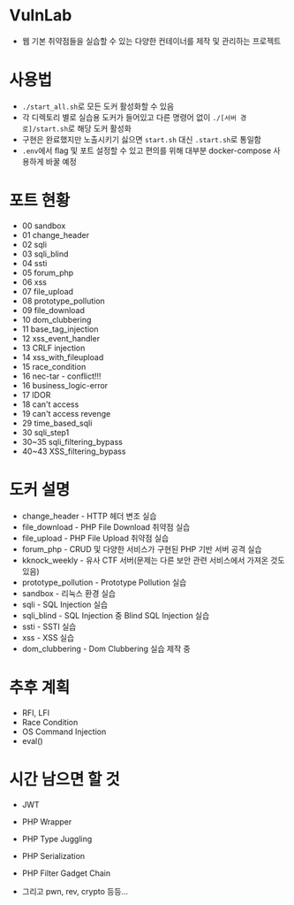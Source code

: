 # VulnLab
- 웹 기본 취약점들을 실습할 수 있는 다양한 컨테이너를 제작 및 관리하는 프로젝트


# 사용법
- `./start_all.sh`로 모든 도커 활성화할 수 있음  
- 각 디렉토리 별로 실습용 도커가 들어있고 다른 명령어 없이 `./[서버 경로]/start.sh`로 해당 도커 활성화  
- 구현은 완료했지만 노출시키기 싫으면 `start.sh` 대신 `.start.sh`로 통일함  
- `.env`에서 flag 및 포트 설정할 수 있고 편의를 위해 대부분 docker-compose 사용하게 바꿀 예정  


# 포트 현황
- 00  sandbox  
- 01  change_header  
- 02  sqli  
- 03  sqli_blind  
- 04  ssti  
- 05  forum_php  
- 06  xss  
- 07  file_upload  
- 08  prototype_pollution  
- 09  file_download  
- 10  dom_clubbering
- 11  base_tag_injection  
- 12  xss_event_handler  
- 13  CRLF injection  
- 14  xss_with_fileupload  
- 15  race_condition
- 16  nec-tar - conflict!!!
- 16  business_logic-error
- 17  IDOR
- 18  can't access
- 19  can't access revenge
- 29 time_based_sqli
- 30 sqli_step1
- 30~35 sqli_filtering_bypass
- 40~43 XSS_filtering_bypass


# 도커 설명
- change_header - HTTP 헤더 변조 실습
- file_download - PHP File Download 취약점 실습
- file_upload - PHP File Upload 취약점 실습
- forum_php - CRUD 및 다양한 서비스가 구현된 PHP 기반 서버 공격 실습
- kknock_weekly - 유사 CTF 서버(문제는 다른 보안 관련 서비스에서 가져온 것도 있음)
- prototype_pollution - Prototype Pollution 실습
- sandbox - 리눅스 환경 실습
- sqli - SQL Injection 실습
- sqli_blind - SQL Injection 중 Blind SQL Injection 실습
- ssti - SSTI 실습
- xss - XSS 실습
- dom_clubbering - Dom Clubbering 실습 제작 중


# 추후 계획
- RFI, LFI
- Race Condition
- OS Command Injection
- eval()


# 시간 남으면 할 것
- JWT
- PHP Wrapper
- PHP Type Juggling
- PHP Serialization
- PHP Filter Gadget Chain

- 그리고 pwn, rev, crypto 등등...
